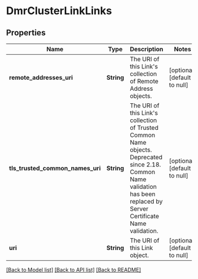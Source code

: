 # DmrClusterLinkLinks

## Properties
Name | Type | Description | Notes
------------ | ------------- | ------------- | -------------
**remote_addresses_uri** | **String** | The URI of this Link&#39;s collection of Remote Address objects. | [optional] [default to null]
**tls_trusted_common_names_uri** | **String** | The URI of this Link&#39;s collection of Trusted Common Name objects. Deprecated since 2.18. Common Name validation has been replaced by Server Certificate Name validation. | [optional] [default to null]
**uri** | **String** | The URI of this Link object. | [optional] [default to null]

[[Back to Model list]](../README.md#documentation-for-models) [[Back to API list]](../README.md#documentation-for-api-endpoints) [[Back to README]](../README.md)



